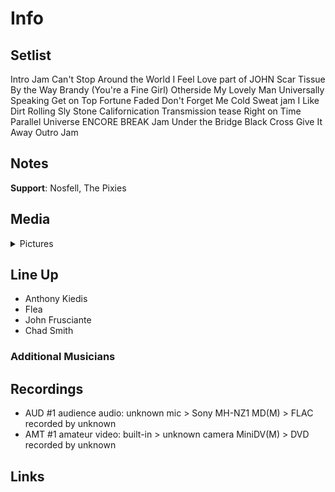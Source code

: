 # Info

## Setlist

Intro Jam
Can't Stop
Around the World
I Feel Love part of JOHN
Scar Tissue
By the Way
Brandy (You're a Fine Girl)
Otherside
My Lovely Man
Universally Speaking
Get on Top
Fortune Faded
Don't Forget Me
Cold Sweat jam
I Like Dirt
Rolling Sly Stone
Californication
Transmission tease
Right on Time
Parallel Universe
ENCORE BREAK
Jam
Under the Bridge
Black Cross
Give It Away
Outro Jam

## Notes

**Support**: Nosfell, The Pixies

## Media 

<details>
  <summary>Pictures</summary>
  <!--<img alt="Setlist" title="Setlist" src="_.jpg" height="200" />-->
</details>

## Line Up

* Anthony Kiedis
* Flea
* John Frusciante
* Chad Smith

### Additional Musicians

## Recordings

* AUD #1 audience audio: unknown mic > Sony MH-NZ1 MD(M) > FLAC recorded by unknown
* AMT #1 amateur video: built-in > unknown camera MiniDV(M) > DVD recorded by unknown

## Links
